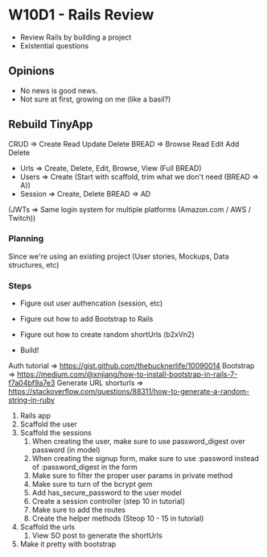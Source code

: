 # W10D1 - Rails Review

- Review Rails by building a project
- Existential questions

## Opinions

- No news is good news.
- Not sure at first, growing on me (like a basil?)

## Rebuild TinyApp

CRUD => Create Read Update Delete
BREAD => Browse Read Edit Add Delete

- Urls => Create, Delete, Edit, Browse, View (Full BREAD)
- Users => Create (Start with scaffold, trim what we don't need (BREAD => A))
- Session => Create, Delete  BREAD => AD

(JWTs => Same login system for multiple platforms (Amazon.com / AWS / Twitch))

### Planning

Since we're using an existing project (User stories, Mockups, Data structures, etc)

### Steps

- Figure out user authencation (session, etc)
- Figure out how to add Bootstrap to Rails
- Figure out how to create random shortUrls (b2xVn2)

- Build!
  
Auth tutorial => https://gist.github.com/thebucknerlife/10090014
Bootstrap => https://medium.com/@xnjiang/how-to-install-bootstrap-in-rails-7-f7a04bf9a7e3
Generate URL shorturls => https://stackoverflow.com/questions/88311/how-to-generate-a-random-string-in-ruby

1. Rails app
2. Scaffold the user
3. Scaffold the sessions 
   1. When creating the user, make sure to use password_digest over password (in model)
   2. When creating the signup form, make sure to use :password instead of :password_digest in the form
   3. Make sure to filter the proper user params in private method
   4. Make sure to turn of the bcrypt gem
   5. Add has_secure_password to the user model
   6. Create a session controller (step 10 in tutorial)
   7. Make sure to add the routes
   8. Create the helper methods (Steop 10 - 15 in tutorial)
4. Scaffold the urls
   1. View SO post to generate the shortUrls
5. Make it pretty with bootstrap